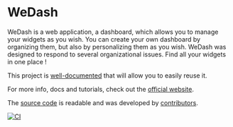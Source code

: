 # WeDash

WeDash is a web application, a dashboard, which allows you to manage your widgets as you wish. You can create your own dashboard by organizing them, but also by personalizing them as you wish.
WeDash was designed to respond to several organizational issues. Find all your widgets in one place !

This project is [well-documented][] that will allow you to easily reuse it.

For more info, docs and tutorials, check out the [official website][].

The [source code][] is readable and was developed by [contributors][].<br>

[![CI](https://github.com/EpitechPromo2024/B-DEV-500-TLS-5-1-dashboard-alexis.martin/actions/workflows/dashboardapp.yml/badge.svg)](https://github.com/EpitechPromo2024/B-DEV-500-TLS-5-1-dashboard-alexis.martin/actions/workflows/dashboardapp.yml)

[contributors]: https://github.com/EpitechPromo2024/B-DEV-500-TLS-5-1-dashboard-alexis.martin/graphs/contributors
[well-documented]: https://github.com/EpitechPromo2024/B-DEV-500-TLS-5-1-dashboard-alexis.martin/wiki/Overview
[source code]: https://github.com/EpitechPromo2024/B-DEV-500-TLS-5-1-dashboard-alexis.martin
[official website]: http://wedash.fr/